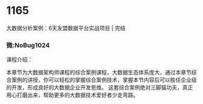 # 1165
大数据分析案例：6天友盟数据平台实战项目 | 完结
### 微:NoBug1024 


课程介绍：

本章节为大数据架构师课程的综合案例课程，大数据生态体系庞大，通过本章节综合案例的讲授，你可以轻松的掌握综合案例技术，掌握本节内容后可以胜任企业级的开发，形成良好的大数据企业开发思维。 这套综合案例绝对三脚猫功夫，真正用心打磨出来，帮助更多的大数据技术爱好者少走弯路。
